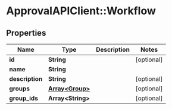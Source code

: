 # ApprovalAPIClient::Workflow

## Properties
Name | Type | Description | Notes
------------ | ------------- | ------------- | -------------
**id** | **String** |  | [optional] 
**name** | **String** |  | 
**description** | **String** |  | [optional] 
**groups** | [**Array&lt;Group&gt;**](Group.md) |  | [optional] 
**group_ids** | **Array&lt;String&gt;** |  | [optional] 


